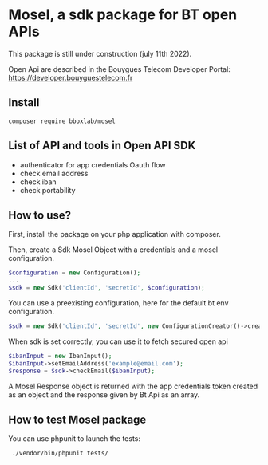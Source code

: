 # Mosel, a sdk package for BT open APIs

This package is still under construction (july 11th 2022).

Open Api are described in the Bouygues Telecom Developer Portal: https://developer.bouyguestelecom.fr

## Install

```
composer require bboxlab/mosel
```

## List of API and tools in Open API SDK

- authenticator for app credentials Oauth flow
- check email address
- check iban
- check portability

## How to use?

First, install the package on your php application with composer.

Then, create a Sdk Mosel Object with a credentials and a mosel configuration.

```php
$configuration = new Configuration();
...
$sdk = new Sdk('clientId', 'secretId', $configuration);

```

You can use a preexisting configuration, here for the default bt env configuration.

```php
$sdk = new Sdk('clientId', 'secretId', new ConfigurationCreator()->createApConfig());
```

When sdk is set correctly, you can use it to fetch secured open api

```php
$ibanInput = new IbanInput();
$ibanInput->setEmailAddress('example@email.com');
$response = $sdk->checkEmail($ibanInput);
```

A Mosel Response object is returned with the app credentials token created as an object and the response given by Bt Api as an array. 

## How to test Mosel package

You can use phpunit to launch the tests:

```bash
 ./vendor/bin/phpunit tests/
```
